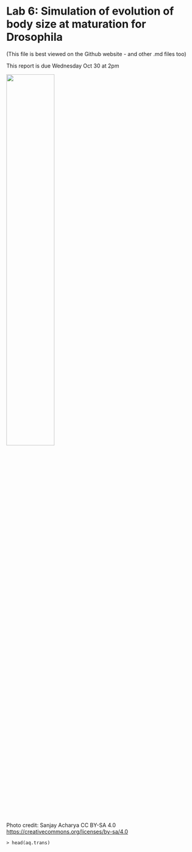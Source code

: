 # Lab 6: Simulation of evolution of body size at maturation for Drosophila
(This file is best viewed on the Github website - and other .md files too)

This report is due Wednesday Oct 30 at 2pm

<img src="https://upload.wikimedia.org/wikipedia/commons/9/95/Drosophila_melanogaster_Proboscis.jpg" width="50%">

Photo credit: Sanjay Acharya CC BY-SA 4.0 <https://creativecommons.org/licenses/by-sa/4.0>



```
> head(aq.trans)
```
